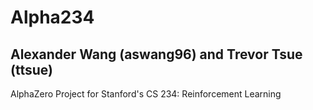 # Alpha234
## Alexander Wang (aswang96) and Trevor Tsue (ttsue)
AlphaZero Project for Stanford's CS 234: Reinforcement Learning

